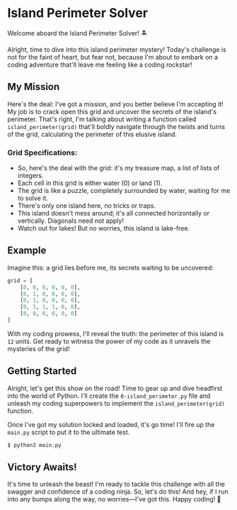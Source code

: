 # Island Perimeter Solver

Welcome aboard the Island Perimeter Solver! 🏝️

Alright, time to dive into this island perimeter mystery! Today's challenge is not for the faint of heart, but fear not, because I'm about to embark on a coding adventure that'll leave me feeling like a coding rockstar!

## My Mission

Here's the deal: I've got a mission, and you better believe I'm accepting it! My job is to crack open this grid and uncover the secrets of the island's perimeter. That's right, I'm talking about writing a function called `island_perimeter(grid)` that'll boldly navigate through the twists and turns of the grid, calculating the perimeter of this elusive island.

### Grid Specifications:
- So, here's the deal with the grid: it's my treasure map, a list of lists of integers.
- Each cell in this grid is either water (0) or land (1).
- The grid is like a puzzle, completely surrounded by water, waiting for me to solve it.
- There's only one island here, no tricks or traps.
- This island doesn't mess around; it's all connected horizontally or vertically. Diagonals need not apply!
- Watch out for lakes! But no worries, this island is lake-free.

## Example

Imagine this: a grid lies before me, its secrets waiting to be uncovered:

```python
grid = [
    [0, 0, 0, 0, 0, 0],
    [0, 1, 0, 0, 0, 0],
    [0, 1, 0, 0, 0, 0],
    [0, 1, 1, 1, 0, 0],
    [0, 0, 0, 0, 0, 0]
]
```

With my coding prowess, I'll reveal the truth: the perimeter of this island is `12` units. Get ready to witness the power of my code as it unravels the mysteries of the grid!

## Getting Started

Alright, let's get this show on the road! Time to gear up and dive headfirst into the world of Python. I'll create the `0-island_perimeter.py` file and unleash my coding superpowers to implement the `island_perimeter(grid)` function.

Once I've got my solution locked and loaded, it's go time! I'll fire up the `main.py` script to put it to the ultimate test.

```bash
$ python3 main.py
```

## Victory Awaits!

It's time to unleash the beast! I'm ready to tackle this challenge with all the swagger and confidence of a coding ninja. So, let's do this! And hey, if I run into any bumps along the way, no worries—I've got this. Happy coding! 🚀
